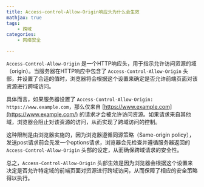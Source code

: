 ```yaml
---
title: Access-control-Allow-Origin响应头为什么会生效
mathjax: true
tags:
    - 跨域
categories:
    - 网络安全

---
```


`Access-Control-Allow-Origin` 是一个HTTP响应头，用于指示允许访问资源的域（origin）。当服务器在HTTP响应中包含了 `Access-Control-Allow-Origin` 头部，并设置了合适的值时，浏览器将会根据这个设置来确定是否允许前端页面对该资源进行跨域访问。

具体而言，如果服务器设置了 `Access-Control-Allow-Origin: https://www.example.com`，那么仅来自 [https://www.example.com](https://www.example.com/) 的请求才会被允许访问资源。如果请求来自其他域，浏览器会阻止对该资源的访问，从而实现了跨域访问的控制。

这种限制是由浏览器实施的，因为浏览器遵循同源策略（Same-origin policy），发送post请求前会先发一个options请求，浏览器会先检查并遵循服务器返回的 `Access-Control-Allow-Origin` 头部的设定，从而确保跨域请求的安全性。

总之，`Access-Control-Allow-Origin` 头部生效是因为浏览器会根据这个设置来决定是否允许特定域的前端页面对资源进行跨域访问，从而保障了相应的安全策略得以执行。

